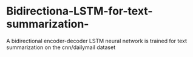# Bidirectiona-LSTM-for-text-summarization-
A bidirectional encoder-decoder LSTM neural network is trained for text summarization on the cnn/dailymail dataset
